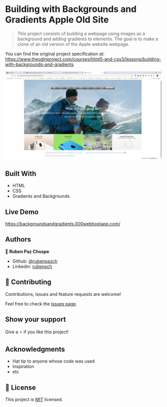 # Building with Backgrounds and Gradients Apple Old Site

> This project consists of building a webpage using images as a background and adding gradients to elements. The goal is to make a clone of an old version of the Apple website webpage.

You can find the original project specification at: https://www.theodinproject.com/courses/html5-and-css3/lessons/building-with-backgrounds-and-gradients

![screenshot](./img/preview.jpg)

## Built With

- HTML
- CSS
- Gradients and Backgrounds 

## Live Demo

https://backgroundsandgradients.000webhostapp.com/


## Authors

👤 **Ruben Paz Chuspe**

- Github: [@rubenpazch](https://github.com/rubenpazch)
- Linkedin: [rubenpch](https://www.linkedin.com/in/rubenpch/)

## 🤝 Contributing

Contributions, issues and feature requests are welcome!

Feel free to check the [issues page](issues/).

## Show your support

Give a ⭐️ if you like this project!

## Acknowledgments

- Hat tip to anyone whose code was used
- Inspiration
- etc

## 📝 License

This project is [MIT](lic.url) licensed.
